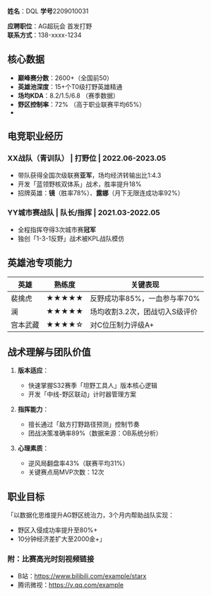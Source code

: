  **姓名**：DQL
**学号**2209010031

**应聘职位**：AG超玩会 首发打野   
**联系方式**：138-xxxx-1234  

## **核心数据**  
- **巅峰赛分数**：2600+（全国前50）  
- **英雄池深度**：15+个T0级打野英雄精通  
- **场均KDA**：8.2/1.5/6.8 （赛季数据）  
- **野区控制率**：72% （高于职业联赛平均65%）
- 
## **电竞职业经历**  
### **XX战队（青训队）** | 打野位 | 2022.06-2023.05  
- 带队获得全国次级联赛**亚军**，场均经济转输出比1:4.3  
- 开发「蓝领野核双体系」战术，胜率提升18%  
- 招牌英雄：**镜**（胜率78%）、**露娜**（月下无限连成功率92%）  

### **YY城市赛战队** | 队长/指挥 | 2021.03-2022.05  
- 全程指挥夺得3次城市赛**冠军**  
- 独创「1-3-1反野」战术被KPL战队模仿  

## **英雄池专项能力**  
| 英雄       | 熟练度 | 关键表现                          |  
|------------|--------|-----------------------------------|  
| 裴擒虎     | ★★★★★ | 反野成功率85%，一血参与率70%     |  
| 澜         | ★★★★★ | 场均收割3.2次，团战切入S级评价   |  
| 宫本武藏   | ★★★★☆ | 对C位压制力评级A+                 |  

## **战术理解与团队价值**  
1. **版本适应**：  
   - 快速掌握S32赛季「坦野工具人」版本核心逻辑  
   - 开发「中线-野区联动」计时器管理方案  

2. **指挥能力**：  
   - 擅长通过「敌方打野路径预测」控制节奏  
   - 团战决策准确率89%（数据来源：OB系统分析）  

3. **心理素质**：  
   - 逆风局翻盘率43%（联赛平均31%）  
   - 关键赛点局MVP次数：12次  

## **职业目标**  
「以数据化思维提升AG野区统治力，3个月内帮助战队实现：  
- 野区入侵成功率提升至80%+  
- 10分钟经济差扩大至2000金+」

### **附：比赛高光时刻视频链接**  
- B站：https://www.bilibili.com/example/starx  
- 腾讯微视：https://v.qq.com/example  
